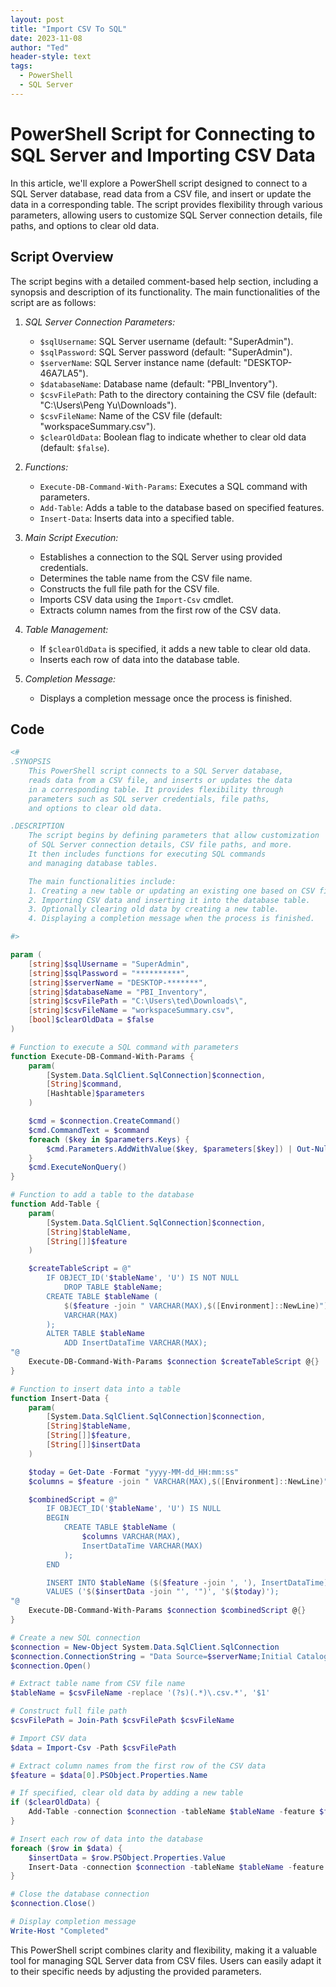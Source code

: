 ```yaml
---
layout: post
title: "Import CSV To SQL"
date: 2023-11-08
author: "Ted"
header-style: text
tags:
  - PowerShell
  - SQL Server
---
```



# PowerShell Script for Connecting to SQL Server and Importing CSV Data

In this article, we'll explore a PowerShell script designed to connect to a SQL Server database, read data from a CSV file, and insert or update the data in a corresponding table. The script provides flexibility through various parameters, allowing users to customize SQL Server connection details, file paths, and options to clear old data.

## Script Overview

The script begins with a detailed comment-based help section, including a synopsis and description of its functionality. The main functionalities of the script are as follows:

1. *SQL Server Connection Parameters:*
   - `$sqlUsername`: SQL Server username (default: "SuperAdmin").
   - `$sqlPassword`: SQL Server password (default: "SuperAdmin").
   - `$serverName`: SQL Server instance name (default: "DESKTOP-46A7LA5").
   - `$databaseName`: Database name (default: "PBI_Inventory").
   - `$csvFilePath`: Path to the directory containing the CSV file (default: "C:\Users\Peng Yu\Downloads\").
   - `$csvFileName`: Name of the CSV file (default: "workspaceSummary.csv").
   - `$clearOldData`: Boolean flag to indicate whether to clear old data (default: `$false`).

2. *Functions:*
   - `Execute-DB-Command-With-Params`: Executes a SQL command with parameters.
   - `Add-Table`: Adds a table to the database based on specified features.
   - `Insert-Data`: Inserts data into a specified table.

3. *Main Script Execution:*
   - Establishes a connection to the SQL Server using provided credentials.
   - Determines the table name from the CSV file name.
   - Constructs the full file path for the CSV file.
   - Imports CSV data using the `Import-Csv` cmdlet.
   - Extracts column names from the first row of the CSV data.

4. *Table Management:*
   - If `$clearOldData` is specified, it adds a new table to clear old data.
   - Inserts each row of data into the database table.

5. *Completion Message:*
   - Displays a completion message once the process is finished.

## Code

```powershell
<#
.SYNOPSIS
    This PowerShell script connects to a SQL Server database, 
    reads data from a CSV file, and inserts or updates the data 
    in a corresponding table. It provides flexibility through 
    parameters such as SQL server credentials, file paths, 
    and options to clear old data.

.DESCRIPTION
    The script begins by defining parameters that allow customization 
    of SQL Server connection details, CSV file paths, and more. 
    It then includes functions for executing SQL commands 
    and managing database tables.

    The main functionalities include:
    1. Creating a new table or updating an existing one based on CSV file data.
    2. Importing CSV data and inserting it into the database table.
    3. Optionally clearing old data by creating a new table.
    4. Displaying a completion message when the process is finished.

#>

param (
    [string]$sqlUsername = "SuperAdmin",
    [string]$sqlPassword = "**********",
    [string]$serverName = "DESKTOP-*******",
    [string]$databaseName = "PBI_Inventory",
    [string]$csvFilePath = "C:\Users\ted\Downloads\",
    [string]$csvFileName = "workspaceSummary.csv",
    [bool]$clearOldData = $false
)

# Function to execute a SQL command with parameters
function Execute-DB-Command-With-Params {
    param(
        [System.Data.SqlClient.SqlConnection]$connection,
        [String]$command,
        [Hashtable]$parameters
    )

    $cmd = $connection.CreateCommand()
    $cmd.CommandText = $command
    foreach ($key in $parameters.Keys) {
        $cmd.Parameters.AddWithValue($key, $parameters[$key]) | Out-Null
    }
    $cmd.ExecuteNonQuery()
}

# Function to add a table to the database
function Add-Table {
    param(
        [System.Data.SqlClient.SqlConnection]$connection,
        [String]$tableName,
        [String[]]$feature
    )

    $createTableScript = @"
        IF OBJECT_ID('$tableName', 'U') IS NOT NULL
            DROP TABLE $tableName;
        CREATE TABLE $tableName (
            $($feature -join " VARCHAR(MAX),$([Environment]::NewLine)")
            VARCHAR(MAX)
        );
        ALTER TABLE $tableName
            ADD InsertDataTime VARCHAR(MAX);
"@
    Execute-DB-Command-With-Params $connection $createTableScript @{}
}

# Function to insert data into a table
function Insert-Data {
    param(
        [System.Data.SqlClient.SqlConnection]$connection,
        [String]$tableName,
        [String[]]$feature,
        [String[]]$insertData
    )

    $today = Get-Date -Format "yyyy-MM-dd_HH:mm:ss"
    $columns = $feature -join " VARCHAR(MAX),$([Environment]::NewLine)"

    $combinedScript = @"
        IF OBJECT_ID('$tableName', 'U') IS NULL
        BEGIN
            CREATE TABLE $tableName (
                $columns VARCHAR(MAX),
                InsertDataTime VARCHAR(MAX)
            );
        END

        INSERT INTO $tableName ($($feature -join ', '), InsertDataTime)
        VALUES ('$($insertData -join "', '")', '$($today)');
"@
    Execute-DB-Command-With-Params $connection $combinedScript @{}
}

# Create a new SQL connection
$connection = New-Object System.Data.SqlClient.SqlConnection
$connection.ConnectionString = "Data Source=$serverName;Initial Catalog=$databaseName;User Id=$sqlUsername;Password=$sqlPassword;"
$connection.Open()

# Extract table name from CSV file name
$tableName = $csvFileName -replace '(?s)(.*)\.csv.*', '$1'

# Construct full file path
$csvFilePath = Join-Path $csvFilePath $csvFileName

# Import CSV data
$data = Import-Csv -Path $csvFilePath

# Extract column names from the first row of the CSV data
$feature = $data[0].PSObject.Properties.Name

# If specified, clear old data by adding a new table
if ($clearOldData) {
    Add-Table -connection $connection -tableName $tableName -feature $feature
}

# Insert each row of data into the database
foreach ($row in $data) {
    $insertData = $row.PSObject.Properties.Value
    Insert-Data -connection $connection -tableName $tableName -feature $feature -insertData $insertData
}

# Close the database connection
$connection.Close()

# Display completion message
Write-Host "Completed"
```

This PowerShell script combines clarity and flexibility, making it a valuable tool for managing SQL Server data from CSV files. Users can easily adapt it to their specific needs by adjusting the provided parameters.
